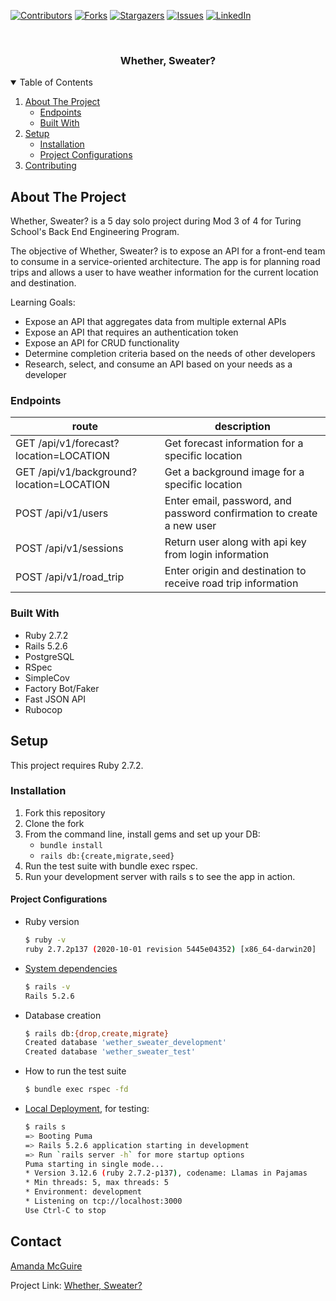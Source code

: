 
[![Contributors][contributors-shield]][contributors-url]
[![Forks][forks-shield]][forks-url]
[![Stargazers][stars-shield]][stars-url]
[![Issues][issues-shield]][issues-url]
[![LinkedIn][linkedin-shield]][linkedin-url]



<!-- PROJECT LOGO -->
<br />
<p align="center">

  <h3 align="center">Whether, Sweater?</h3>

</p>



<!-- TABLE OF CONTENTS -->
<details open="open">
  <summary>Table of Contents</summary>
  <ol>
    <li>
      <a href="#about-the-project">About The Project</a>
      <ul>
        <li><a href="#endpoints">Endpoints</a></li>
        <li><a href="#built-with">Built With</a></li>
      </ul>
    </li>
    <li>
      <a href="#setup">Setup</a>
      <ul>
        <li><a href="#installation">Installation</a></li>
        <li><a href="#project_configurations">Project Configurations</a></li>
      </ul>
    </li>
    <li><a href="#contributing">Contributing</a></li>
  </ol>
</details>



<!-- ABOUT THE PROJECT -->
## About The Project

Whether, Sweater? is a 5 day solo project during Mod 3 of 4 for Turing School's Back End Engineering Program.

The objective of Whether, Sweater? is to expose an API for a front-end team to consume in a service-oriented architecture. The app is for planning road trips and allows a user to have weather information for the current location and destination.

Learning Goals:
* Expose an API that aggregates data from multiple external APIs
* Expose an API that requires an authentication token
* Expose an API for CRUD functionality
* Determine completion criteria based on the needs of other developers
* Research, select, and consume an API based on your needs as a developer

### Endpoints

| route | description |
|-------|-------------|
| GET /api/v1/forecast?location=LOCATION | Get forecast information for a specific location |
| GET /api/v1/background?location=LOCATION | Get a background image for a specific location |
| POST /api/v1/users | Enter email, password, and password confirmation to create a new user |
| POST /api/v1/sessions | Return user along with api key from login information |
| POST /api/v1/road_trip | Enter origin and destination to receive road trip information |

### Built With

* Ruby 2.7.2
* Rails 5.2.6
* PostgreSQL
* RSpec
* SimpleCov
* Factory Bot/Faker
* Fast JSON API
* Rubocop



<!-- GETTING STARTED -->
## Setup

This project requires Ruby 2.7.2.

### Installation

1. Fork this repository
2. Clone the fork
3. From the command line, install gems and set up your DB:
   * `bundle install`
   * `rails db:{create,migrate,seed}`
4. Run the test suite with bundle exec rspec.
5. Run your development server with rails s to see the app in action.

#### Project Configurations

* Ruby version
    ```bash
    $ ruby -v
    ruby 2.7.2p137 (2020-10-01 revision 5445e04352) [x86_64-darwin20]
    ```

* [System dependencies](https://github.com/amcguire17/whether_sweater/blob/main/Gemfile)
    ```bash
    $ rails -v
    Rails 5.2.6
    ```

* Database creation
    ```bash
    $ rails db:{drop,create,migrate}
    Created database 'wether_sweater_development'
    Created database 'wether_sweater_test'
    ```

* How to run the test suite
    ```bash
    $ bundle exec rspec -fd
    ```

* [Local Deployment](http://localhost:3000), for testing:
    ```bash
    $ rails s
    => Booting Puma
    => Rails 5.2.6 application starting in development
    => Run `rails server -h` for more startup options
    Puma starting in single mode...
    * Version 3.12.6 (ruby 2.7.2-p137), codename: Llamas in Pajamas
    * Min threads: 5, max threads: 5
    * Environment: development
    * Listening on tcp://localhost:3000
    Use Ctrl-C to stop

    ```

<!-- CONTACT -->
## Contact

[Amanda McGuire](https://github.com/amcguire17)

Project Link: [Whether, Sweater?](https://github.com/amcguire17/whether_sweater)


<!-- MARKDOWN LINKS & IMAGES -->
<!-- https://www.markdownguide.org/basic-syntax/#reference-style-links -->
[contributors-shield]: https://img.shields.io/github/contributors/amcguire17/whether_sweater.svg?style=for-the-badge
[contributors-url]: https://github.com/amcguire17/whether_sweater
[forks-shield]: https://img.shields.io/github/forks/amcguire17/whether_sweater.svg?style=for-the-badge
[forks-url]: https://github.com/amcguire17/whether_sweater/network/members
[stars-shield]: https://img.shields.io/github/stars/amcguire17/whether_sweater.svg?style=for-the-badge
[stars-url]: https://github.com/amcguire17/whether_sweater/stargazers
[issues-shield]: https://img.shields.io/github/issues/amcguire17/whether_sweater.svg?style=for-the-badge
[issues-url]: https://github.com/amcguire17/whether_sweater/issues
[linkedin-shield]: https://img.shields.io/badge/-LinkedIn-black.svg?style=for-the-badge&logo=linkedin&colorB=555
[linkedin-url]: https://www.linkedin.com/in/amanda-e-mcguire/
